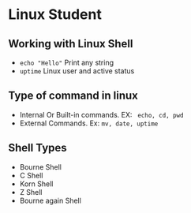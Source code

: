 # Linux Student

## Working with Linux Shell
- ```echo "Hello"``` Print any string
- ```uptime```  Linux user and active status

## Type of command in linux
- Internal Or Built-in commands. EX:  ``` echo, cd, pwd```
- External Commands. Ex: ``` mv, date, uptime ```

## Shell Types
- Bourne Shell
- C Shell
- Korn Shell
- Z Shell
- Bourne again Shell
